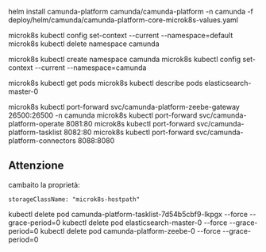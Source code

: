 

helm install camunda-platform camunda/camunda-platform -n camunda -f deploy/helm/camunda/camunda-platform-core-microk8s-values.yaml


microk8s kubectl config set-context --current --namespace=default
microk8s kubectl delete namespace camunda

microk8s kubectl create namespace camunda
microk8s kubectl config set-context --current --namespace=camunda

microk8s kubectl get pods
microk8s kubectl describe pods elasticsearch-master-0


microk8s kubectl port-forward svc/camunda-platform-zeebe-gateway 26500:26500 -n camunda
microk8s kubectl port-forward svc/camunda-platform-operate  8081:80
microk8s kubectl port-forward svc/camunda-platform-tasklist 8082:80
microk8s kubectl port-forward svc/camunda-platform-connectors 8088:8080



## Attenzione

cambaito la proprietà:

    storageClassName: "microk8s-hostpath"


kubectl delete pod camunda-platform-tasklist-7d54b5cbf9-lkpgx  --force --grace-period=0
kubectl delete pod elasticsearch-master-0 --force --grace-period=0
kubectl delete pod camunda-platform-zeebe-0 --force --grace-period=0